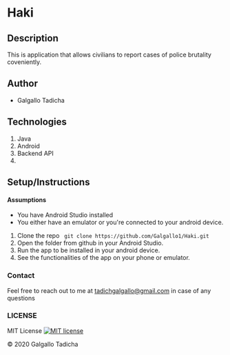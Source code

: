 # Haki

## Description 
This is application that allows civilians to report cases of police brutality coveniently.

## Author
* Galgallo Tadicha

## Technologies
1. Java
2. Android
3. Backend API
4. 

## Setup/Instructions
####  Assumptions
* You have Android Studio installed
* You either have an emulator or you're connected to your android device.

1. Clone the repo ``` git clone https://github.com/Galgallo1/Haki.git```
2. Open the folder from github in your Android Studio.
3. Run the app to be installed in your android device.
4. See the functionalities of the app on your phone or emulator.

### Contact
Feel free to reach out to me at tadichgalgallo@gmail.com in case of any questions

### LICENSE
MIT License [![MIT license](http://img.shields.io/badge/license-MIT-brightgreen.svg)](http://opensource.org/licenses/MIT)


&copy; 2020 Galgallo Tadicha
